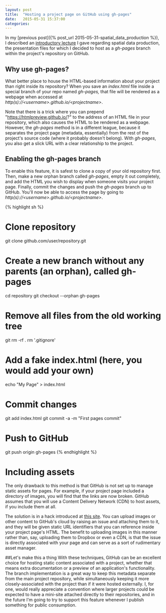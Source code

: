 ```yaml
---
layout: post
title:  "Hosting a project page on GitHub using gh-pages"
date:   2015-05-31 15:37:00
categories:
---
```


In my [previous post]({% post_url 2015-05-31-spatial_data_production %}), I described an [introductory lecture](http://nbumbarger.github.io/everything_conf/) I gave regarding spatial data production, the presentation files for which I decided to host as a *gh-pages* branch within the project's repository on GitHub.

## Why use gh-pages?
What better place to house the HTML-based information about your project than right inside its repository? When you save an *index.html* file inside a special branch of your repo named *gh-pages,* that file will be rendered as a webpage when accessed at *http(s)://\<username>.github.io/\<projectname>*.

Note that there is a trick where you can prepend "https://htmlpreview.github.io/?" to the address of an HTML file in your repository, which also causes the HTML to be rendered as a webpage. However, the *gh-pages* method is in a different league, because it separates the project page (metadata, essentially) from the rest of the project's source code (where it probably doesn't belong). With *gh-pages*, you also get a slick URL with a clear relationship to the project.

## Enabling the gh-pages branch
To enable this feature, it is safest to clone a copy of your old repository first. Then, make a new orphan branch called *gh-pages*, empty it out completely, and add the HTML you wish to display when someone visits your project page. Finally, commit the changes and push the *gh-pages* branch up to GitHub. You'll now be able to access the page by going to *http(s)://\<username>.github.io/\<projectname>*.

{% highlight sh %}
# Clone repository
git clone github.com/user/repository.git
# Create a new branch without any parents (an orphan), called gh-pages
cd repository
git checkout --orphan gh-pages
# Remove all files from the old working tree
git rm -rf .
rm '.gitignore'
# Add a fake index.html (here, you would add your own)
echo "My Page" > index.html
# Commit changes
git add index.html
git commit -a -m "First pages commit"
# Push to GitHub
git push origin gh-pages
{% endhighlight %}

# Including assets
The only drawback to this method is that GitHub is not set up to manage static assets for pages. For example, if your project page included a directory of images, you will find that the links are now broken. GitHub assumes that you will use a Content Delivery Network (CDN) to host assets, if you include them at all.

The solution is in a hack introduced at [this site](http://solutionoptimist.com/2013/12/28/awesome-github-tricks/). You can upload images or other content to GitHub's cloud by raising an issue and attaching them to it, and they will be given static URL identifiers that you can reference inside your project page's HTML. The benefit to uploading images in this manner rather than, say, uploading them to Dropbox or even a CDN, is that the issue is directly associated with your page and can serve as a sort of rudimentary asset manager.

##Let's make this a thing
With these techniques, GitHub can be an excellent choice for hosting static content associated with a project, whether that means extra documentation or a preview of an application's functionality. The branch implementation is a great way to keep this metadata separate from the main project repository, while simultaneously keeping it more closely-associated with the project than if it were hosted externally. I, for one, would really appreciate a convention where larger projects could be expected to have a mini-site attached directly to their repositories, and in the future I'm going to try to support this feature whenever I publish something for public consumption.